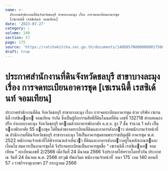 ```yaml
---
name: >-
  ประกาศสำนักงานที่ดินจังหวัดชลบุรี สาขาบางละมุง เรื่อง การจดทะเบียนอาคารชุด
  [เซเรนนิตี้ เรสซิเด้นท์ จอมเทียน]
date: '2023-07-27'
category: ง
volume: 140
section: 57
page: 175
source: 'https://ratchakitcha.soc.go.th/documents/140D057N0000000017500.pdf'
draft: true
---
```


# ประกาศสำนักงานที่ดินจังหวัดชลบุรี สาขาบางละมุง เรื่อง การจดทะเบียนอาคารชุด [เซเรนนิตี้ เรสซิเด้นท์ จอมเทียน]

ประกาศสํานักงานที่ดิน จังหวัดชลบุรี สาขาบางละมุง เรื่อง การจดทะเบียนอาคารชุด ด้วย บริษัท เซเรนนิตี้ เรสซิเดนท จอมเทียน จํากัด ซึ่งเป็นผู้ถือกรรมสิทธิ์ที่ดินโฉนดที่ดิน เลขที่ 132718 ตําบลหนองปรือ อําเภอบางละมุง จังหวัดชลบุรี พรอมด้วยอาคารพักอาศัย ค.ส.ล. สูง 7 ชั้น จํานวน 1 หลัง เป็นหองพักอาศัย 55 หองชุด ได้ยื่นคําขอจดทะเบียนที่ดินและอาคารดังกลาว ต่อพนักงานเจ้าหน้าที่ ณ สํานักงานที่ดินจังหวัดชลบุรี สาขาบางละมุง ให้เป็นอาคารชุดตามพระราชบัญญัติ อาคารชุด พ.ศ. 2522 พนักงานเจ้าหน้าที่ได้พิจารณาแล้วเห็นวา ที่ดินและอาคารดังกลาวอยู่ในหลักเกณฑและเงื่อนไข สมควรเป็นอาคารชุดได้ จึงรับจดทะเบียนเป็นอาคารชุดชื่อ “ เซเรนนิตี้ เรสซิเดนท จอมเทียน ” ทะเบียนเลขที่ 2/2566 เมื่อวันที่ 24 มีนาคม 2566 จึงประกาศให้ทราบโดยทั่วกัน ประกาศ ณ วันที่ 24 มีนาคม พ.ศ. 2566 สรวุฒิ ทัพภวิมล พนักงานเจ้าหน้าที่ ้ หนา 175 ่ เลม 140 ตอนที่ 57 ง ราชกิจจานุเบกษา 27 กรกฎาคม 2566
